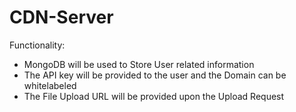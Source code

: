 # CDN-Server

Functionality:

- MongoDB will be used to Store User related information
- The API key will be provided to the user and the Domain can be whitelabeled
- The File Upload URL will be provided upon the Upload Request
